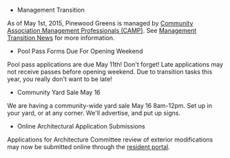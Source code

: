 
- Management Transition

As of May 1st, 2015, Pinewood Greens is managed by [Community Association Management Professionals (CAMP)](http://www.gocampmgmt.com/).  See [Management Transition News](transition.html) for more information.

- Pool Pass Forms Due For Opening Weekend

Pool pass applications are due May 11th! Don't forget! Late applications may not receive passes before opening weekend. Due to transition tasks this year, you really don't want to be late!

- Community Yard Sale May 16

We are having a community-wide yard sale May 16 8am-12pm.  Set up in your yard, or at any corner. We'll advertise, and put up signs.

- Online Architectural Application Submissions

Applications for Architecture Committee review of exterior modifications may now be submitted online through the [resident portal](http://www.ciranet.com/ResidentPortal).

